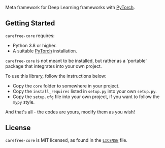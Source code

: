 Meta framework for Deep Learning frameworks with [PyTorch](https://pytorch.org/).

## Getting Started

`carefree-core` requires:

- Python 3.8 or higher.
- A suitable [PyTorch](https://pytorch.org/) installation.

`carefree-core` is not meant to be installed, but rather as a 'portable' package that integrates into your own project.

To use this library, follow the instructions below:

- Copy the `core` folder to somewhere in your project.
- Copy the `install_requires` listed in `setup.py` into your own `setup.py`.
- Copy the `setup.cfg` file into your own project, if you want to follow the `mypy` style.

And that's all - the codes are yours, modify them as you wish!

## License

`carefree-core` is MIT licensed, as found in the [`LICENSE`](https://github.com/carefree0910/carefree-core/blob/main/LICENSE) file.
